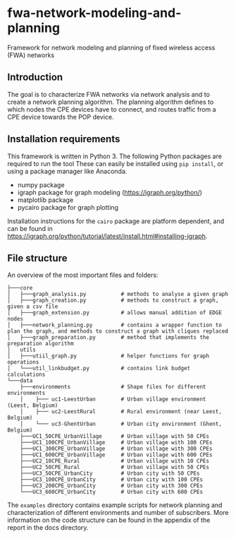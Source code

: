 # fwa-network-modeling-and-planning
Framework for network modeling and planning of fixed wireless access (FWA) networks

## Introduction

The goal is to characterize FWA networks via network analysis and to create a network planning algorithm. 
The planning algorithm defines to which nodes the CPE devices have to connect, and routes traffic from a CPE device towards the POP device.

## Installation requirements

This framework is written in Python 3.
The following Python packages are required to run the tool
These can easily be installed using `pip install`, or using a package manager like Anaconda. 

- numpy package
- igraph package for graph modeling (https://igraph.org/python/)
- matplotlib package
- pycairo package for graph plotting

Installation instructions for the `cairo` package are platform dependent, and can be found in https://igraph.org/python/tutorial/latest/install.html#installing-igraph.

## File structure

An overview of the most important files and folders:

```
├───core
│   ├───graph_analysis.py           # methods to analyse a given graph
│   ├───graph_creation.py           # methods to construct a graph, given a csv file
│   ├───graph_extension.py          # allows manual addition of EDGE nodes
│   ├───network_planning.py         # contains a wrapper function to plan the graph, and methods to construct a graph with cliques replaced
│   ├───graph_preparation.py        # method that implements the preparation algorithm
│   utils
│   ├───utiil_graph.py              # helper functions for graph operations
│   └───util_linkbudget.py          # contains link budget calculations
└───data
    ├───environments                # Shape files for different environments
    │    ├─── uc1-LeestUrban        # Urban village environment (Leest, Belgium)
    │    ├─── uc2-LeestRural        # Rural environment (near Leest, Belgium)
    │    └─── uc3-GhentUrban        # Urban city environment (Ghent, Belgium)
    ├───UC1_50CPE_UrbanVillage      # Urban village with 50 CPEs
    ├───UC1_100CPE_UrbanVillage     # Urban village with 100 CPEs
    ├───UC1_300CPE_UrbanVillage     # Urban village with 300 CPEs
    ├───UC1_600CPE_UrbanVillage     # Urban village with 600 CPEs
    ├───UC2_10CPE_Rural             # Urban village with 10 CPEs
    ├───UC2_50CPE_Rural             # Urban village with 50 CPEs
    ├───UC3_50CPE_UrbanCity         # Urban city with 50 CPEs
    ├───UC3_100CPE_UrbanCity        # Urban city with 100 CPEs
    ├───UC3_200CPE_UrbanCity        # Urban city with 300 CPEs
    └───UC3_600CPE_UrbanCity        # Urban city with 600 CPEs
```

The `examples` directory contains example scripts for network planning and characterization of different environments and number of subscribers.
More information on the code structure can be found in the appendix of the report in the docs directory. 


